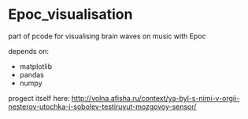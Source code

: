 Epoc_visualisation
==================

part of pcode for visualising brain waves on music with Epoc

depends on:
* matplotlib
* pandas
* numpy

progect itself here:
http://volna.afisha.ru/context/ya-byl-s-nimi-v-orgii-nesterov-utochka-i-sobolev-testiruyut-mozgovoy-sensor/
